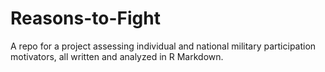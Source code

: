 # Reasons-to-Fight
A repo for a project assessing individual and national military participation motivators, all written and analyzed in R Markdown.
